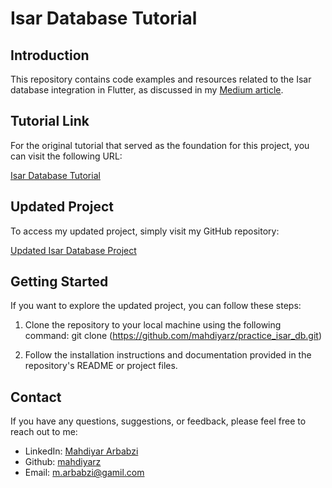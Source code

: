# Isar Database Tutorial

## Introduction

This repository contains code examples and resources related to the Isar database integration in Flutter, as discussed in my [Medium article](https://medium.com/@m.arbabzi/how-to-create-a-backup-from-the-isar-database-and-restore-the-backup-file-4d6e974a688d).

## Tutorial Link

For the original tutorial that served as the foundation for this project, you can visit the following URL:

[Isar Database Tutorial](https://www.youtube.com/watch?v=CwC9-a9hJv4&t=990s)

## Updated Project

To access my updated project, simply visit my GitHub repository:

[Updated Isar Database Project](https://github.com/mahdiyarz/practice_isar_db)

## Getting Started

If you want to explore the updated project, you can follow these steps:

1. Clone the repository to your local machine using the following command:
git clone (https://github.com/mahdiyarz/practice_isar_db.git)

2. Follow the installation instructions and documentation provided in the repository's README or project files.

## Contact

If you have any questions, suggestions, or feedback, please feel free to reach out to me:

- LinkedIn: [Mahdiyar Arbabzi](https://www.linkedin.com/in/mahdiyar-arbabzi/)
- Github: [mahdiyarz](https://github.com/mahdiyarz)
- Email: m.arbabzi@gamil.com


 

